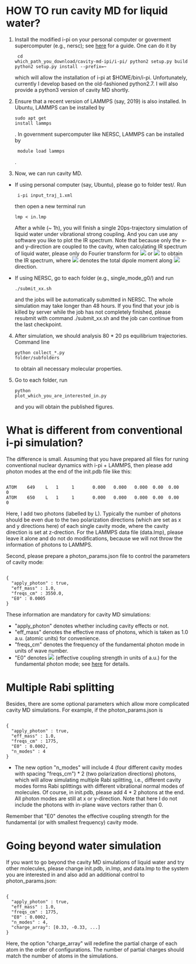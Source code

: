 # HOW TO run cavity MD for liquid water?

1. Install the modified i-pi on your personal computer or goverment supercomputer (e.g., nersc); see [here](http://ipi-code.org/resources/documentation/) for a guide. One can do it by <pre><code>
cd which_path_you_download/cavity-md-ipi/i-pi/
python2 setup.py build
python2 setup.py install --prefix=~
</code></pre> 
which will allow the installation of i-pi at $HOME/bin/i-pi. Unfortunately, currently I develop based on the old-fashioned python2.7. I will also provide a python3 version of cavity MD shortly.

2. Ensure that a recent version of LAMMPS (say, 2019) is also installed. In Ubuntu, LAMMPS can be installed by <pre><code>sudo apt get install lammps </code></pre>. In government supercomputer like NERSC, LAMMPS can be installed by <pre><code> module load lammps </code></pre>.

3. Now, we can run cavity MD.

- If using personal computer (say, Ubuntu), please go to folder test/. Run <pre><code> i-pi input_traj_1.xml </code></pre> then open a new terminal run <pre><code>lmp < in.lmp </code></pre> After a while (~ 1h), you will finish a single 20ps-trajectory simulation of liquid water under vibrational strong coupling. And you can use any software you like to plot the IR spectrum. Note that because only the x- and y-direction are coupled to the cavity, when calculating IR spectrum of liquid water, please only do Fourier transform for <img src="https://latex.codecogs.com/svg.latex?\left\langle \mu_x(0)\mu_x(t)\right\rangle" /> or <img src="https://latex.codecogs.com/svg.latex?\left\langle \mu_y(0)\mu_y(t)\right\rangle" /> to obtain the IR spectrum, where <img src="https://latex.codecogs.com/svg.latex?mu_x(t)" /> denotes the total dipole moment along <img src="https://latex.codecogs.com/svg.latex?x\right\rangle" /> direction.

- If using NERSC, go to each folder (e.g., single_mode_g0/) and run <pre><code>./submit_xx.sh </code></pre> and the jobs will be automatically submitted in NERSC. The whole simulation may take longer than 48 hours. If you find that your job is killed by server while the job has not completely finished, please resubmit with command ./submit_xx.sh and the job can continue from the last checkpoint.



4. After simulation, we should analysis 80 * 20 ps equilibrium trajectories. Command line <pre><code>python collect_*.py folder/subfolders </code></pre> to obtain all necessary molecular properties.

5. Go to each folder, run <pre><code>python plot_which_you_are_interested_in.py </code></pre> and you will obtain the published figures.

# What is different from conventional i-pi simulation?

The difference is small. Assuming that you have prepared all files for runing conventional nuclear dynamics with i-pi + LAMMPS, then please add photon modes at the end of the init.pdb file like this:

<pre><code>
ATOM    649    L   1     1       0.000   0.000   0.000  0.00  0.00            0
ATOM    650    L   1     1       0.000   0.000   0.000  0.00  0.00            0
</code></pre>

Here, I add two photons (labelled by L). Typically the number of photons should be even due to the two polarization  directions (which are set as x and y directions here) of each single cavity mode, where the cavity direction is set at z-drection. For the LAMMPS data file (data.lmp), please leave it alone and do not do modifications, because we will not throw the information of photons to LAMMPS. 

Second, please prepare a photon_params.json file to control the parameters of cavity mode:
<pre><code>
{
  "apply_photon" : true,
  "eff_mass" : 1.0,
  "freqs_cm" : 3550.0,
  "E0" : 0.0005
}
</code></pre>
These information are mandatory for cavity MD simulations:
- "apply_photon" denotes whether including cavity effects or not.
- "eff_mass" denotes the effective mass of photons, which is taken as 1.0 a.u. (atomic units) for convenience.
- "freqs_cm" denotes the frequency of the fundamental photon mode in units of wave number.
- "E0" denotes <img src="https://latex.codecogs.com/svg.latex?\tilde{\varepsilon}" /> (effective coupling strength in units of a.u.) for the fundamental photon mode; see [here](https://arxiv.org/abs/2004.04888) for details.

# Multiple Rabi splitting

Besides, there are some optional parameters which allow more complicated cavity MD simulations. For example, if the photon_params.json is 
<pre><code>
{
  "apply_photon" : true,
  "eff_mass" : 1.0,
  "freqs_cm" : 1775,
  "E0" : 0.0002,
  "n_modes" : 4
}
</code></pre>
- The new option "n_modes" will include 4 (four different cavity modes with spacing "freqs_cm") * 2 (two polarization directions) photons, which will allow simulating multiple Rabi splitting, i.e., different cavity modes forms Rabi splittings with different vibrational normal modes of molecules.  Of course, in init.pdb, please add 4 * 2 photons at the end. All photon modes are still at x or y-direction. Note that here I do not include the photons with in-plane wave vectors rather than 0.

Remember that "E0" denotes the effective coupling strength for the fundamental (or with smallest frequency) cavity mode.

# Going beyond water simulation

If you want to go beyond the cavity MD simulations of liquid water and try other molecules, please change init.pdb, in.lmp, and data.lmp to the system you are interested in and also add an additional control to photon_params.json:
<pre><code>
{
  "apply_photon" : true,
  "eff_mass" : 1.0,
  "freqs_cm" : 1775,
  "E0" : 0.0002,
  "n_modes" : 4,
  "charge_array": [0.33, -0.33, ...]
}
</code></pre>
Here, the option "charge_array" will redefine the partial charge of each atom in the order of configurations. The number of partial charges should match the number of atoms in the simulations.
